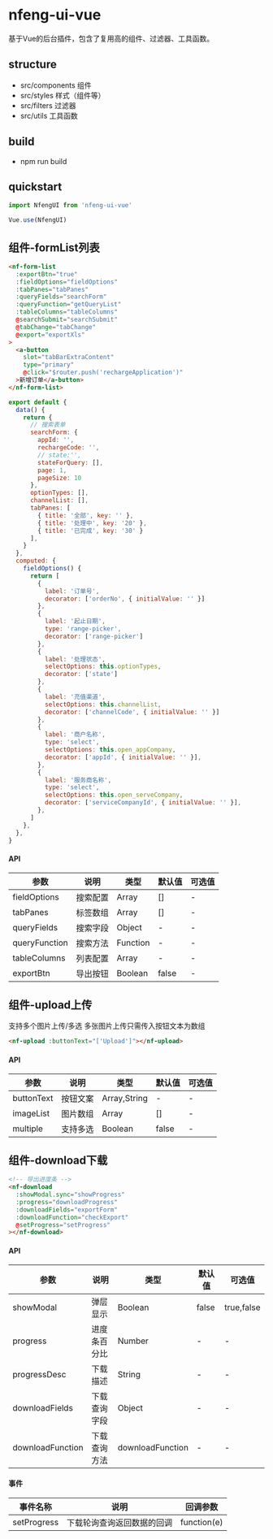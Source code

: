 # nfeng-ui-vue
基于Vue的后台插件，包含了复用高的组件、过滤器、工具函数。

## structure
* src/components 组件
* src/styles 样式（组件等）
* src/filters 过滤器
* src/utils 工具函数

## build
* npm run build

## quickstart
```js
import NfengUI from 'nfeng-ui-vue'

Vue.use(NfengUI)
```


## 组件-formList列表

```html
<nf-form-list
  :exportBtn="true"
  :fieldOptions="fieldOptions"
  :tabPanes="tabPanes"
  :queryFields="searchForm"
  :queryFunction="getQueryList"
  :tableColumns="tableColumns"
  @searchSubmit="searchSubmit"
  @tabChange="tabChange"
  @export="exportXls"
>
  <a-button
    slot="tabBarExtraContent"
    type="primary"
    @click="$router.push('rechargeApplication')"
  >新增订单</a-button>
</nf-form-list>
```

```js
export default {
  data() {
    return {
      // 搜索表单
      searchForm: {
        appId: '',
        rechargeCode: '',
        // state:'',
        stateForQuery: [],
        page: 1,
        pageSize: 10
      },
      optionTypes: [],
      channelList: [],
      tabPanes: [
        { title: '全部', key: '' },
        { title: '处理中', key: '20' },
        { title: '已完成', key: '30' }
      ],
    }
  },
  computed: {
    fieldOptions() {
      return [
        {
          label: '订单号',
          decorator: ['orderNo', { initialValue: '' }]
        },
        {
          label: '起止日期',
          type: 'range-picker',
          decorator: ['range-picker']
        },
        {
          label: '处理状态',
          selectOptions: this.optionTypes,
          decorator: ['state']
        },
        {
          label: '充值渠道',
          selectOptions: this.channelList,
          decorator: ['channelCode', { initialValue: '' }]
        },
        {
          label: '商户名称',
          type: 'select',
          selectOptions: this.open_appCompany,
          decorator: ['appId', { initialValue: '' }],
        },
        {
          label: '服务商名称',
          type: 'select',
          selectOptions: this.open_serveCompany,
          decorator: ['serviceCompanyId', { initialValue: '' }],
        },
      ]
    },
  },
}

```

#### API
| 参数 | 说明 | 类型| 默认值 | 可选值 |
| ---- | ---- | ---- | ---- | ---- |
| fieldOptions | 搜索配置 |  Array | [] | - |
| tabPanes | 标签数组 |  Array | [] | - |
| queryFields | 搜索字段 |  Object | - | - |
| queryFunction | 搜索方法 |  Function | - | - |
| tableColumns | 列表配置 |  Array | - | - |
| exportBtn | 导出按钮 |  Boolean | false | - |

## 组件-upload上传
支持多个图片上传/多选
多张图片上传只需传入按钮文本为数组

```html
<nf-upload :buttonText="['Upload']"></nf-upload>
```

#### API
| 参数 | 说明 | 类型| 默认值 | 可选值 |
| ---- | ---- | ---- | ---- | ---- |
| buttonText | 按钮文案 |  Array,String | - | - |
| imageList | 图片数组 |  Array | [] | - |
| multiple | 支持多选 |  Boolean | false | - |



## 组件-download下载

```html
<!-- 导出进度条 -->
<nf-download
  :showModal.sync="showProgress"
  :progress="downloadProgress"
  :downloadFields="exportForm"
  :downloadFunction="checkExport"
  @setProgress="setProgress"
></nf-download>
```

#### API
| 参数 | 说明 | 类型| 默认值 | 可选值 |
| ---- | ---- | ---- | ---- | ---- |
| showModal | 弹层显示 |  Boolean | false | true,false |
| progress | 进度条百分比 |  Number | - | - |
| progressDesc | 下载描述 |  String | - | - |
| downloadFields | 下载查询字段 |  Object | - | - |
| downloadFunction | 下载查询方法 |  downloadFunction | - | - |

#### 事件
| 事件名称 | 说明 | 回调参数 |
| ---- | ---- | ---- |
| setProgress | 下载轮询查询返回数据的回调 |  function(e) |
